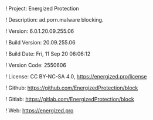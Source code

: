 ! Project: Energized Protection

! Description: ad.porn.malware blocking.

! Version: 6.0.1.20.09.255.06

! Build Version: 20.09.255.06

! Build Date: Fri, 11 Sep 20 06:06:12

! Version Code: 2550606

! License: CC BY-NC-SA 4.0, https://energized.pro/license

! Github: https://github.com/EnergizedProtection/block

! Gitlab: https://gitlab.com/EnergizedProtection/block


! Web: https://energized.pro
